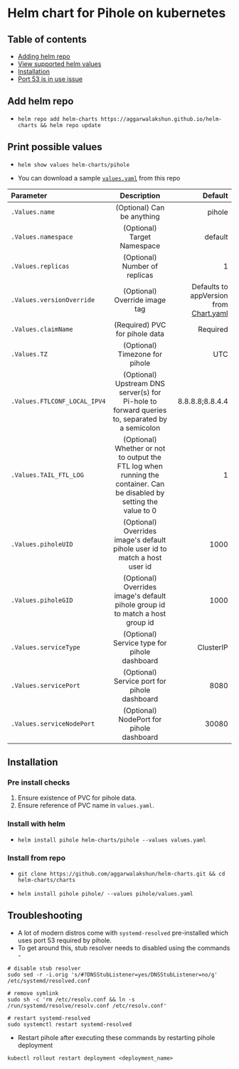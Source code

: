 # Helm chart for Pihole on kubernetes

## Table of contents
- [Adding helm repo](#add-helm-repo)
- [View supported helm values](#print-possible-values)
- [Installation](#installation)
- [Port 53 is in use issue](#troubleshooting)

## Add helm repo
-   ```
    helm repo add helm-charts https://aggarwalakshun.github.io/helm-charts && helm repo update
    ```

## Print possible values
-   ```
    helm show values helm-charts/pihole
    ```
- You can download a sample [`values.yaml`](/charts/pihole/values.yaml) from this repo

| Parameter | Description | Default |
| :-------- | :---------: | ------: |
| `.Values.name` | (Optional) Can be anything | pihole |
| `.Values.namespace` | (Optional) Target Namespace | default |
| `.Values.replicas` | (Optional) Number of replicas | 1 |
| `.Values.versionOverride` | (Optional) Override image tag | Defaults to appVersion from [Chart.yaml](/charts/pihole/Chart.yaml) |
| `.Values.claimName` | (Required) PVC for pihole data | Required |
| `.Values.TZ` | (Optional) Timezone for pihole | UTC |
| `.Values.FTLCONF_LOCAL_IPV4` | (Optional) Upstream DNS server(s) for Pi-hole to forward queries to, separated by a semicolon | 8.8.8.8;8.8.4.4 |
| `.Values.TAIL_FTL_LOG` | (Optional) Whether or not to output the FTL log when running the container. Can be disabled by setting the value to 0 | 1 |
| `.Values.piholeUID` | (Optional) Overrides image's default pihole user id to match a host user id | 1000 |
| `.Values.piholeGID` | (Optional) Overrides image's default pihole group id to match a host group id | 1000 |
| `.Values.serviceType` | (Optional) Service type for pihole dashboard | ClusterIP |
| `.Values.servicePort` | (Optional) Service port for pihole dashboard | 8080 |
| `.Values.serviceNodePort` | (Optional) NodePort for pihole dashboard | 30080 |

## Installation
### Pre install checks
1. Ensure existence of PVC for pihole data.
2. Ensure reference of PVC name in `values.yaml`.

### Install with helm
-   ```
    helm install pihole helm-charts/pihole --values values.yaml
    ```
### Install from repo
-   ```
    git clone https://github.com/aggarwalakshun/helm-charts.git && cd helm-charts/charts
    ```
-   ```
    helm install pihole pihole/ --values pihole/values.yaml
    ```

## Troubleshooting
- A lot of modern distros come with `systemd-resolved` pre-installed which uses port 53 required by pihole.
- To get around this, stub resolver needs to disabled using the commands -
```
# disable stub resolver
sudo sed -r -i.orig 's/#?DNSStubListener=yes/DNSStubListener=no/g' /etc/systemd/resolved.conf

# remove symlink
sudo sh -c 'rm /etc/resolv.conf && ln -s /run/systemd/resolve/resolv.conf /etc/resolv.conf'

# restart systemd-resolved
sudo systemctl restart systemd-resolved
```

- Restart pihole after executing these commands by restarting pihole deployment
```
kubectl rollout restart deployment <deployment_name>
```
